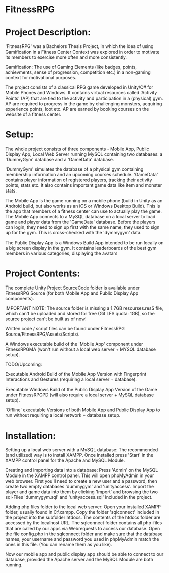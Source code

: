 # FitnessRPG

# Project Description:
 
'FitnessRPG' was a Bachelors Thesis Project, in which the idea of using Gamification in a Fitness Center Context was 
explored in order to motivate its members to exercise more often and more consistently.

Gamification: The use of Gaming Elements (like badges, points, achievments, sense of progression, competition etc.) in 
a non-gaming context for motivational purposes.

The project consists of a classical RPG game developed in Unity/C# for Mobile Phones and Windows.
It contains virtual resources called 'Activity Points' (AP) that are tied to the activity and participation in a (physical) gym.
AP are required to progress in the game by challenging monsters, acquiring experience points, loot etc.
AP are earned by booking courses on the website of a fitness center.

# Setup:

The whole project consists of three components - Mobile App, Public Display App, Local Web Server running MySQL containing 
two databases: a 'DummyGym' database and a 'GameData' database. 

'DummyGym' simulates the database of a physical gym containing membership information and an upcoming courses schedule.
'GameData' contains player information of registered players, tracking their activity points, stats etc. 
It also contains important game data like item and monster stats.  

The Mobile App is the game running on a mobile phone (build in Unity as an Android build, but also works as an iOS or Windows Desktop Build).
This is the app that members of a fitness center can use to actually play the game. The Mobile App connects to a MySQL database on a local server
to load game and player data from the 'GameData' database. Before the players can login, they need to sign up first with the same name, they used 
to sign up for the gym. This is cross-checked with the 'dymmygym' data.

The Public Display App is a Windows Build App intended to be run locally on a big screen display in the gym. It contains leaderboards of the best
gym members in various categories, displaying the avatars    

# Project Contents:
 
The complete Unity Project SourceCode folder is available under FitnessRPG Source (for both Mobile App and Public Display App components).

IMPORTANT NOTE: 
The source folder is missing a 1.7GB resourses.resS file, which can't be uploaded and stored for free (Git LFS quota: 1GB), so the source project can't be
built as of now!

Written code / script files can be found under FitnessRPG Source/FitnessRPG/Assets/Scripts/.

A Windows executable build of the 'Mobile App' component under FitnessRPGMA (won't run without a local web server + MYSQL database setup).

TODO/Upcoming: 

Executable Android Build of the Mobile App Version with Fingerprint Interactions and Gestures (requiring a local server + database).

Executable Windows Build of the Public Display App Version of the Game under FitnessRPGPD (will also require a local server + MySQL database setup).

'Offline' executable Versions of both Mobile App and Public Display App to run without requiring a local network + database setup.

# Installation:

Setting up a local web server with a MySQL database:
The recommended (and utilized) way is to install XAMPP. Once installed press 'Start' in the XAMPP control panel for the Apache and MySQL Module. 

Creating and importing data into a database: 
Press 'Admin' on the MySQL Module in the XAMPP control panel. This will open phpMyAdmin in your web browser. First you'll need to create a 
new user and a password, then create two empty databases 'dummygym' and 'unityaccess'. Import the player and game data into them by 
clicking 'Import' and browsing the two sql-Files 'dummygym.sql' and 'unityaccess.sql' included in the project. 

Adding php files folder to the local web server:
Open your installed XAMPP folder, usually found in C:\xampp. Copy the folder 'sqlconnect' included in the project into the subfolder htdocs. 
The contents of the htdocs folder are accessed by the localhost URL. The sqlconnect folder contains all php-files that are called by our apps
via Webrequests to access our database. Open the file config.php in the sqlconnect folder and make sure that the database names,
your username and password you used in phpMyAdmin match the ones in this file. (You can rename them as you like).

Now our mobile app and public display app should be able to connect to our database, provided the Apache server and the MySQL Module are both
running.
